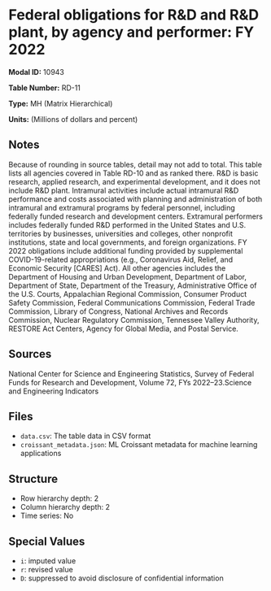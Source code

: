 # Federal obligations for R&D and R&D plant, by agency and performer: FY 2022

**Modal ID:** 10943

**Table Number:** RD-11

**Type:** MH (Matrix Hierarchical)

**Units:** (Millions of dollars and percent)

## Notes

Because of rounding in source tables, detail may not add to total. This table lists all agencies covered in Table RD-10 and as ranked there. R&D is basic research, applied research, and experimental development, and it does not include R&D plant. Intramural activities include actual intramural R&D performance and costs associated with planning and administration of both intramural and extramural programs by federal personnel, including federally funded research and development centers. Extramural performers includes federally funded R&D performed in the United States and U.S. territories by businesses, universities and colleges, other nonprofit institutions, state and local governments, and foreign organizations. FY 2022 obligations include additional funding provided by supplemental COVID-19-related appropriations (e.g., Coronavirus Aid, Relief, and Economic Security [CARES] Act). All other agencies includes the Department of Housing and Urban Development, Department of Labor, Department of State, Department of the Treasury, Administrative Office of the U.S. Courts, Appalachian Regional Commission, Consumer Product Safety Commission, Federal Communications Commission, Federal Trade Commission, Library of Congress, National Archives and Records Commission, Nuclear Regulatory Commission, Tennessee Valley Authority, RESTORE Act Centers, Agency for Global Media, and Postal Service.

## Sources

National Center for Science and Engineering Statistics, Survey of Federal Funds for Research and Development, Volume 72, FYs 2022–23.Science and Engineering Indicators

## Files

- `data.csv`: The table data in CSV format
- `croissant_metadata.json`: ML Croissant metadata for machine learning applications

## Structure

- Row hierarchy depth: 2
- Column hierarchy depth: 2
- Time series: No

## Special Values

- `i`: imputed value
- `r`: revised value
- `D`: suppressed to avoid disclosure of confidential information
